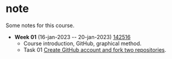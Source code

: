 # note
Some notes for this course.

+ **Week 01** (16-jan-2023 -- 20-jan-2023) [142516](https://edunex.itb.ac.id/courses/44705/preview/142516)
  - Course introduction, GitHub, graphical method.
  - Task 01 [Create GitHub account and fork two repositories](https://github.com/dudung/fi4002-01-2022-2/issues/1).